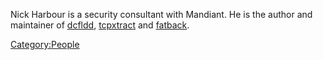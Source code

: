 Nick Harbour is a security consultant with Mandiant. He is the author
and maintainer of [dcfldd](dcfldd "wikilink"),
[tcpxtract](tcpxtract "wikilink") and [fatback](fatback "wikilink").

[Category:People](Category:People "wikilink")